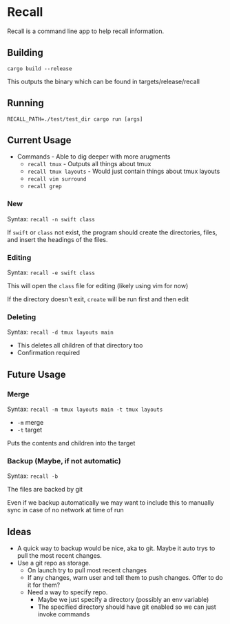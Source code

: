 # Recall

Recall is a command line app to help recall information.

## Building
`cargo build --release`

This outputs the binary which can be found in targets/release/recall

## Running
`RECALL_PATH=./test/test_dir cargo run [args]`


## Current Usage
- Commands - Able to dig deeper with more arugments
    - `recall tmux` - Outputs all things about tmux
    - `recall tmux layouts` - Would just contain things about tmux layouts
    - `recall vim surround`
    - `recall grep`


### New
Syntax: `recall -n swift class`

If `swift` or `class` not exist, the program should create the directories, files, and insert the headings of the files. 

### Editing
Syntax: `recall -e swift class`

This will open the `class` file for editing (likely using vim for now)

If the directory doesn't exit, `create` will be run first and then edit


### Deleting
Syntax: `recall -d tmux layouts main`

- This deletes all children of that directory too
- Confirmation required

## Future Usage

### Merge
Syntax: `recall -m tmux layouts main -t tmux layouts`

- `-m` merge
- `-t` target

Puts the contents and children into the target

### Backup (Maybe, if not automatic)
Syntax: `recall -b`

The files are backed by git

Even if we backup automatically we may want to include this to manually sync in case of no network at time of run


## Ideas
- A quick way to backup would be nice, aka to git. Maybe it auto trys to pull the most recent changes.
- Use a git repo as storage. 
    - On launch try to pull most recent changes
    - If any changes, warn user and tell them to push changes. Offer to do it for them?
    - Need a way to specify repo.
        - Maybe we just specify a directory (possibly an env variable)
        - The specified directory should have git enabled so we can just invoke commands

